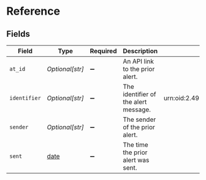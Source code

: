 # Reference


## Fields

| Field                                                                 | Type                                                                  | Required                                                              | Description                                                           | Example                                                               |
| --------------------------------------------------------------------- | --------------------------------------------------------------------- | --------------------------------------------------------------------- | --------------------------------------------------------------------- | --------------------------------------------------------------------- |
| `at_id`                                                               | *Optional[str]*                                                       | :heavy_minus_sign:                                                    | An API link to the prior alert.                                       |                                                                       |
| `identifier`                                                          | *Optional[str]*                                                       | :heavy_minus_sign:                                                    | The identifier of the alert message.                                  | urn:oid:2.49.0.1.840.0.404b3149af6da23b497bb9705fadc6ead564a967.005.1 |
| `sender`                                                              | *Optional[str]*                                                       | :heavy_minus_sign:                                                    | The sender of the prior alert.                                        |                                                                       |
| `sent`                                                                | [date](https://docs.python.org/3/library/datetime.html#date-objects)  | :heavy_minus_sign:                                                    | The time the prior alert was sent.                                    |                                                                       |